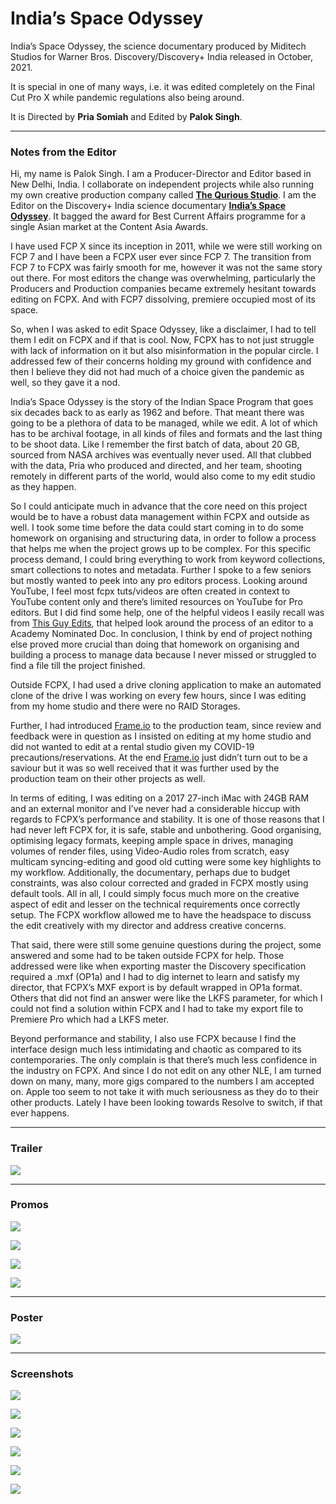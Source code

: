 # India’s Space Odyssey

India’s Space Odyssey, the science documentary produced by Miditech Studios for Warner Bros. Discovery/Discovery+ India released in October, 2021.

It is special in one of many ways, i.e. it was edited completely on the Final Cut Pro X while pandemic regulations also being around.

It is Directed by **Pria Somiah** and Edited by **Palok Singh**.

---

### Notes from the Editor

Hi, my name is Palok Singh. I am a Producer-Director and Editor based in New Delhi, India. I collaborate on independent projects while also running my own creative production company called [**The Qurious Studio**](http://www.thequriousstudio.com). I am the Editor on the Discovery+ India science documentary [**India’s Space Odyssey**](https://dplus.app.link/4BCsh995DAb). It bagged the award for Best Current Affairs programme for a single Asian market at the Content Asia Awards.

I have used FCP X since its inception in 2011, while we were still working on FCP 7 and I have been a FCPX user ever since FCP 7. The transition from FCP 7 to FCPX was fairly smooth for me, however it was not the same story out there. For most editors the change was overwhelming, particularly the Producers and Production companies became extremely hesitant towards editing on FCPX. And with FCP7 dissolving, premiere occupied most of its space.

So, when I was asked to edit Space Odyssey, like a disclaimer, I had to tell them I edit on FCPX and if that is cool. Now, FCPX has to not just struggle with lack of information on it but also misinformation in the popular circle. I addressed few of their concerns holding my ground with confidence and then I believe they did not had much of a choice given the pandemic as well, so they gave it a nod.

India’s Space Odyssey is the story of the Indian Space Program that goes six decades back to as early as 1962 and before. That meant there was going to be a plethora of data to be managed, while we edit. A lot of which has to be archival footage, in all kinds of files and formats and the last thing to be shoot data. Like I remember the first batch of data, about 20 GB, sourced from NASA archives was eventually never used. All that clubbed with the data, Pria who produced and directed, and her team, shooting remotely in different parts of the world, would also come to my edit studio as they happen.

So I could anticipate much in advance that the core need on this project would be to have a robust data management within FCPX and outside as well. I took some time before the data could start coming in to do some homework on organising and structuring data, in order to follow a process that helps me when the project grows up to be complex. For this specific process demand, I could bring everything to work from keyword collections, smart collections to notes and metadata. Further I spoke to a few seniors but mostly wanted to peek into any pro editors process. Looking around YouTube, I feel most fcpx tuts/videos are often created in context to YouTube content only and there’s limited resources on YouTube for Pro editors. But I did find some help, one of the helpful videos I easily recall was from [This Guy Edits](https://www.youtube.com/watch?v=vdX0JkqzrAY), that helped look around the process of an editor to a Academy Nominated Doc. In conclusion, I think by end of project nothing else proved more crucial than doing that homework on organising and building a process to manage data because I never missed or struggled to find a file till the project finished.

Outside FCPX, I had used a drive cloning application to make an automated clone of the drive I was working on every few hours, since I was editing from my home studio and there were no RAID Storages.

Further, I had introduced [Frame.io](https://frame.io) to the production team, since review and feedback were in question as I insisted on editing at my home studio and did not wanted to edit at a rental studio given my COVID-19 precautions/reservations. At the end [Frame.io](https://frame.io) just didn’t turn out to be a saviour but it was so well received that it was further used by the production team on their other projects as well.

In terms of editing, I was editing on a 2017 27-inch iMac with 24GB RAM and an external monitor and I’ve never had a considerable hiccup with regards to FCPX’s performance and stability. It is one of those reasons that I had never left FCPX for, it is safe, stable and unbothering. Good organising, optimising legacy formats, keeping ample space in drives, managing volumes of render files, using Video-Audio roles from scratch, easy multicam syncing-editing and good old cutting were some key highlights to my workflow. Additionally, the documentary, perhaps due to budget constraints, was also colour corrected and graded in FCPX mostly using default tools. All in all, I could simply focus much more on the creative aspect of edit and lesser on the technical requirements once correctly setup. The FCPX workflow allowed me to have the headspace to discuss the edit creatively with my director and address creative concerns.

That said, there were still some genuine questions during the project, some answered and some had to be taken outside FCPX for help. Those addressed were like when exporting master the Discovery specification required a .mxf (OP1a) and I had to dig internet to learn and satisfy my director, that FCPX’s MXF export is by default wrapped in OP1a format. Others that did not find an answer were like the LKFS parameter, for which I could not find a solution within FCPX and I had to take my export file to Premiere Pro which had a LKFS meter.

Beyond performance and stability, I also use FCPX because I find the interface design much less intimidating and chaotic as compared to its contemporaries. The only complain is that there’s much less confidence in the industry on FCPX. And since I do not edit on any other NLE, I am turned down on many, many, more gigs compared to the numbers I am accepted on. Apple too seem to not take it with much seriousness as they do to their other products. Lately I have been looking towards Resolve to switch, if that ever happens.

---

### Trailer

[![](/static/indias-space-odyssey-youtube.jpg)](https://www.youtube.com/watch?v=ohpEY50Y2No)

---

### Promos

[![](/static/indias-space-odyssey-1.jpg)](https://www.youtube.com/watch?v=jvSy8pQo1pw)

[![](/static/indias-space-odyssey-3.jpg)](https://www.youtube.com/watch?v=u1YegNgT8s4)

[![](/static/indias-space-odyssey-2.jpg)](https://www.youtube.com/watch?v=6lxhWJ4WRY0)

[![](/static/indias-space-odyssey-4.jpg)](https://www.youtube.com/watch?v=hxiMgUqBEXs)

---

### Poster

![](/static/indias-space-odyssey-poster.jpg)

---

### Screenshots

![](/static/indias-space-odyssey-5.jpg)

![](/static/indias-space-odyssey-6.jpg)

![](/static/indias-space-odyssey-7.jpg)

![](/static/indias-space-odyssey-8.jpg)

![](/static/indias-space-odyssey-9.jpg)

![](/static/indias-space-odyssey-10.jpg)